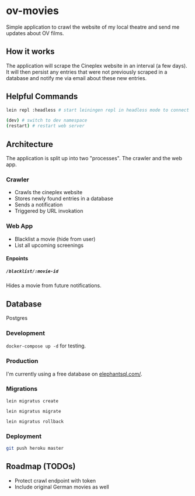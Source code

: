 # ov-movies

Simple application to crawl the website of my local theatre and send me updates about OV films.

## How it works

The application will scrape the Cineplex website in an interval (a few days).
It will then persist any entries that were not previously scraped in a database and notify me via email about these new entries.

## Helpful Commands

```bash
lein repl :headless # start leiningen repl in headless mode to connect to (e.g. from Cursive)

(dev) # switch to dev namespace
(restart) # restart web server
```

## Architecture

The application is split up into two "processes". The crawler and the web app.

### Crawler

- Crawls the cineplex website
- Stores newly found entries in a database
- Sends a notification
- Triggered by URL invokation

### Web App

- Blacklist a movie (hide from user)
- List all upcoming screenings

#### Enpoints

##### `/blacklist/:movie-id`

Hides a movie from future notifications.

## Database

Postgres

### Development

`docker-compose up -d` for testing.

### Production

I'm currently using a free database on [elephantsql.com/](https://www.elephantsql.com/).

### Migrations

`lein migratus create`

`lein migratus migrate`

`lein migratus rollback`

### Deployment

````bash
git push heroku master
```` 

## Roadmap (TODOs)

- Protect crawl endpoint with token
- Include original German movies as well